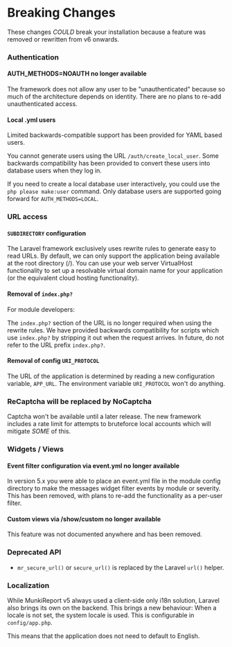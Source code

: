 
# Breaking Changes #

These changes *COULD* break your installation because a feature was removed or rewritten from v6 onwards.

### Authentication ###

#### AUTH_METHODS=NOAUTH no longer available ####

The framework does not allow any user to be "unauthenticated" because so much of the architecture depends on identity.
There are no plans to re-add unauthenticated access.

#### Local .yml users ####

Limited backwards-compatible support has been provided for YAML based users.

You cannot generate users using the URL `/auth/create_local_user`.
Some backwards compatibility has been provided to convert these users into database users when they log in.

If you need to create a local database user interactively, you could use the `php please make:user` command. Only database
users are supported going forward for `AUTH_METHODS=LOCAL`.

### URL access ###

#### `SUBDIRECTORY` configuration ####

The Laravel framework exclusively uses rewrite rules to generate easy to read URLs. By default, we can only support
the application being available at the root directory (/). You can use your web server VirtualHost functionality to
set up a resolvable virtual domain name for your application (or the equivalent cloud hosting functionality).

#### Removal of `index.php?` ####

For module developers:

The `index.php?` section of the URL is no longer required when using the rewrite rules. We have provided backwards
compatibility for scripts which use `index.php?` by stripping it out when the request arrives. In future, do not
refer to the URL prefix `index.php?`.

#### Removal of config `URI_PROTOCOL` ####

The URL of the application is determined by reading a new configuration variable, `APP_URL`.
The environment variable `URI_PROTOCOL` won't do anything.

### ReCaptcha will be replaced by NoCaptcha ###

Captcha won't be available until a later release. The new framework includes a rate limit for attempts to bruteforce
local accounts which will mitigate *SOME* of this.

### Widgets / Views ###

#### Event filter configuration via event.yml no longer available ####

In version 5.x you were able to place an event.yml file in the module config directory to make the messages widget
filter events by module or severity. This has been removed, with plans to re-add the functionality as a per-user
filter.

#### Custom views via /show/custom no longer available ####

This feature was not documented anywhere and has been removed.

### Deprecated API ###

- `mr_secure_url()` or `secure_url()` is replaced by the Laravel `url()` helper.

### Localization ###

While MunkiReport v5 always used a client-side only i18n solution, Laravel also brings its own on the backend.
This brings a new behaviour: When a locale is not set, the system locale is used. This is configurable in `config/app.php`.

This means that the application does not need to default to English.
